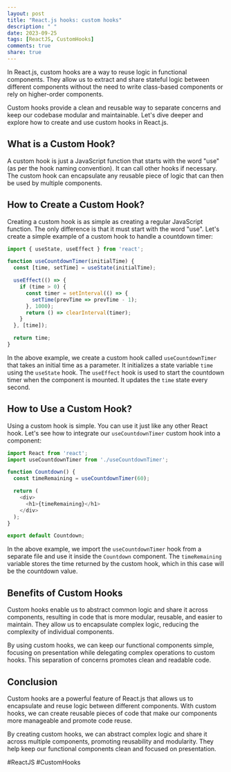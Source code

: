 ```yaml
---
layout: post
title: "React.js hooks: custom hooks"
description: " "
date: 2023-09-25
tags: [ReactJS, CustomHooks]
comments: true
share: true
---
```


In React.js, custom hooks are a way to reuse logic in functional components. They allow us to extract and share stateful logic between different components without the need to write class-based components or rely on higher-order components.

Custom hooks provide a clean and reusable way to separate concerns and keep our codebase modular and maintainable. Let's dive deeper and explore how to create and use custom hooks in React.js.

## What is a Custom Hook?

A custom hook is just a JavaScript function that starts with the word "use" (as per the hook naming convention). It can call other hooks if necessary. The custom hook can encapsulate any reusable piece of logic that can then be used by multiple components.

## How to Create a Custom Hook?

Creating a custom hook is as simple as creating a regular JavaScript function. The only difference is that it must start with the word "use". Let's create a simple example of a custom hook to handle a countdown timer:

```javascript
import { useState, useEffect } from 'react';

function useCountdownTimer(initialTime) {
  const [time, setTime] = useState(initialTime);

  useEffect(() => {
    if (time > 0) {
      const timer = setInterval(() => {
        setTime(prevTime => prevTime - 1);
      }, 1000);
      return () => clearInterval(timer);
    }
  }, [time]);

  return time;
}
```

In the above example, we create a custom hook called `useCountdownTimer` that takes an initial time as a parameter. It initializes a state variable `time` using the `useState` hook. The `useEffect` hook is used to start the countdown timer when the component is mounted. It updates the `time` state every second.

## How to Use a Custom Hook?

Using a custom hook is simple. You can use it just like any other React hook. Let's see how to integrate our `useCountdownTimer` custom hook into a component:

```javascript
import React from 'react';
import useCountdownTimer from './useCountdownTimer';

function Countdown() {
  const timeRemaining = useCountdownTimer(60);

  return (
    <div>
      <h1>{timeRemaining}</h1>
    </div>
  );
}

export default Countdown;
```

In the above example, we import the `useCountdownTimer` hook from a separate file and use it inside the `Countdown` component. The `timeRemaining` variable stores the time returned by the custom hook, which in this case will be the countdown value.

## Benefits of Custom Hooks

Custom hooks enable us to abstract common logic and share it across components, resulting in code that is more modular, reusable, and easier to maintain. They allow us to encapsulate complex logic, reducing the complexity of individual components.

By using custom hooks, we can keep our functional components simple, focusing on presentation while delegating complex operations to custom hooks. This separation of concerns promotes clean and readable code.

## Conclusion

Custom hooks are a powerful feature of React.js that allows us to encapsulate and reuse logic between different components. With custom hooks, we can create reusable pieces of code that make our components more manageable and promote code reuse.

By creating custom hooks, we can abstract complex logic and share it across multiple components, promoting reusability and modularity. They help keep our functional components clean and focused on presentation.

#ReactJS #CustomHooks